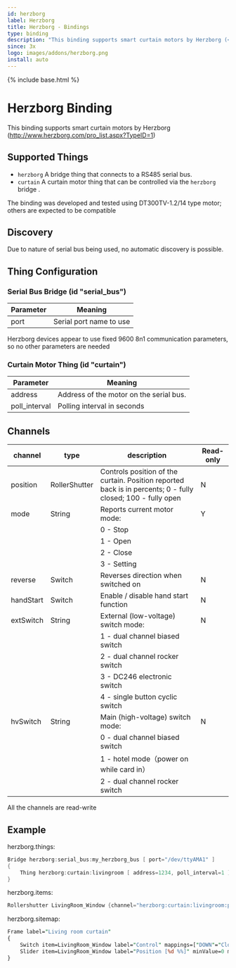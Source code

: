 ```yaml
---
id: herzborg
label: Herzborg
title: Herzborg - Bindings
type: binding
description: "This binding supports smart curtain motors by Herzborg (<http://www.herzborg.com/pro_list.aspx?TypeID=1>)"
since: 3x
logo: images/addons/herzborg.png
install: auto
---
```


<!-- Attention authors: Do not edit directly. Please add your changes to the appropriate source repository -->

{% include base.html %}

# Herzborg Binding

<AddonLogo />

This binding supports smart curtain motors by Herzborg (<http://www.herzborg.com/pro_list.aspx?TypeID=1>)

## Supported Things

- `herzborg` A bridge thing that connects to a RS485 serial bus.
- `curtain` A curtain motor thing that can be controlled via the `herzborg` bridge .

The binding was developed and tested using DT300TV-1.2/14 type motor; others are expected to be compatible

## Discovery

Due to nature of serial bus being used, no automatic discovery is possible.

## Thing Configuration

### Serial Bus Bridge (id "serial_bus")

| Parameter | Meaning                                                 |
|-----------|---------------------------------------------------------|
| port      | Serial port name to use                                 |

Herzborg devices appear to use fixed 9600 8n1 communication parameters, so no other parameters are needed

### Curtain Motor Thing (id "curtain")

| Parameter     | Meaning                                                 |
|---------------|---------------------------------------------------------|
| address       | Address of the motor on the serial bus.                 |
| poll_interval | Polling interval in seconds                             |

## Channels

| channel    | type          | description                                   | Read-only |
|------------|---------------|-----------------------------------------------|-----------|
| position   | RollerShutter | Controls position of the curtain. Position reported back is in percents; 0 - fully closed; 100 - fully open | N |
| mode       | String        | Reports current motor mode:                   | Y |
|            |               | 0 - Stop                                      |   |
|            |               | 1 - Open                                      |   |
|            |               | 2 - Close                                     |   |
|            |               | 3 - Setting                                   |   |
| reverse    | Switch        | Reverses direction when switched on           | N |
| handStart  | Switch        | Enable / disable hand start function          | N |
| extSwitch  | String        | External (low-voltage) switch mode:           | N |
|            |               | 1 - dual channel biased switch                |   |
|            |               | 2 - dual channel rocker switch                |   |
|            |               | 3 - DC246 electronic switch                   |   |
|            |               | 4 - single button cyclic switch               |   |
| hvSwitch   | String        | Main (high-voltage) switch mode:              | N |
|            |               | 0 - dual channel biased switch                |   |
|            |               | 1 - hotel mode（power on while card in）        |   |
|            |               | 2 - dual channel rocker switch                |   |

All the channels are read-write

## Example

herzborg.things:

```java
Bridge herzborg:serial_bus:my_herzborg_bus [ port="/dev/ttyAMA1" ]
{
    Thing herzborg:curtain:livingroom [ address=1234, poll_interval=1 ]
}
```

herzborg.items:

```java
Rollershutter LivingRoom_Window {channel="herzborg:curtain:livingroom:position"}
```

herzborg.sitemap:

```perl
Frame label="Living room curtain"
{
    Switch item=LivingRoom_Window label="Control" mappings=["DOWN"="Close", "STOP"="Stop", "UP"="Open"]
    Slider item=LivingRoom_Window label="Position [%d %%]" minValue=0 maxValue=100
}

```
